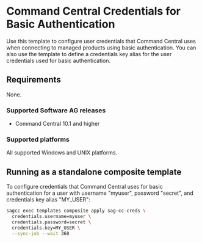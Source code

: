 <!-- Copyright 2013 - 2018 Software AG, Darmstadt, Germany and/or its licensors

   SPDX-License-Identifier: Apache-2.0

    Licensed under the Apache License, Version 2.0 (the "License");
    you may not use this file except in compliance with the License.
    You may obtain a copy of the License at

        http://www.apache.org/licenses/LICENSE-2.0

    Unless required by applicable law or agreed to in writing, software
    distributed under the License is distributed on an "AS IS" BASIS,
     WITHOUT WARRANTIES OR CONDITIONS OF ANY KIND, either express or implied.
     See the License for the specific language governing permissions and

     limitations under the License.                                                  

-->
# Command Central Credentials for Basic Authentication

Use this template to configure user credentials that Command Central uses when connecting to managed products using basic authentication.
You can also use the template to define a credentials key alias for the user credentials used for basic authentication.

## Requirements

None.

### Supported Software AG releases

* Command Central 10.1 and higher

### Supported platforms

All supported Windows and UNIX platforms.

## Running as a standalone composite template

To configure credentials that Command Central uses for basic authentication for a user with username "myuser", password "secret", and credentials key alias "MY_USER":

```bash
sagcc exec templates composite apply sag-cc-creds \
  credentials.username=myuser \
  credentials.password=secret \
  credentials.key=MY_USER \
  --sync-job --wait 360
```
